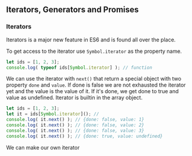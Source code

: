 ## Iterators, Generators and Promises

### Iterators
Iterators is a major new feature in ES6 and is found all over the place.

To get access to the iterator use `Symbol.iterator` as the property name.

```js
let ids = [1, 2, 3];
console.log( typeof ids[Symbol.iterator] ); // function
```

We can use the iterator with `next()` that return a special object with two property `done` and `value`. If done is false we are not exhausted the iterator yet and the value is the value of it. If it's done, we get done to true and value as undefined. Iterator is builtin in the array object.

```js
let ids = [1, 2, 3];
let it = ids[Symbol.iterator](); //
console.log( it.next() ); // {done: false, value: 1}
console.log( it.next() ); // {done: false, value: 2}
console.log( it.next() ); // {done: false, value: 3}
console.log( it.next() ); // {done: true, value: undefined}
```
We can make our own iterator
